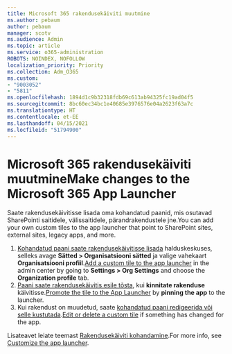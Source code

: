 ```yaml
---
title: Microsoft 365 rakendusekäiviti muutmine
ms.author: pebaum
author: pebaum
manager: scotv
ms.audience: Admin
ms.topic: article
ms.service: o365-administration
ROBOTS: NOINDEX, NOFOLLOW
localization_priority: Priority
ms.collection: Adm_O365
ms.custom:
- "9003052"
- "5811"
ms.openlocfilehash: 1894d1c9b32318fdb69c613ab94325fc19ad04f5
ms.sourcegitcommit: 8bc60ec34bc1e40685e3976576e04a2623f63a7c
ms.translationtype: HT
ms.contentlocale: et-EE
ms.lasthandoff: 04/15/2021
ms.locfileid: "51794900"
---
```

# <a name="make-changes-to-the-microsoft-365-app-launcher"></a><span data-ttu-id="300c5-102">Microsoft 365 rakendusekäiviti muutmine</span><span class="sxs-lookup"><span data-stu-id="300c5-102">Make changes to the Microsoft 365 App Launcher</span></span>

<span data-ttu-id="300c5-103">Saate rakendusekäivitisse lisada oma kohandatud paanid, mis osutavad SharePointi saitidele, välissaitidele, pärandrakendustele jne.</span><span class="sxs-lookup"><span data-stu-id="300c5-103">You can add your own custom tiles to the app launcher that point to SharePoint sites, external sites, legacy apps, and more.</span></span>

1. <span data-ttu-id="300c5-104">[Kohandatud paani saate rakendusekäivitisse lisada](https://docs.microsoft.com/microsoft-365/admin/manage/customize-the-app-launcher) halduskeskuses, selleks avage **Sätted > Organisatsiooni sätted** ja valige vahekaart **Organisatsiooni profiil**.</span><span class="sxs-lookup"><span data-stu-id="300c5-104">[Add a custom tile to the app launcher](https://docs.microsoft.com/microsoft-365/admin/manage/customize-the-app-launcher) in the admin center by going to  **Settings > Org Settings**  and choose the  **Organization profile** tab.</span></span>
2. <span data-ttu-id="300c5-105">[Paani saate rakendusekäivitis esile tõsta](https://docs.microsoft.com/microsoft-365/admin/manage/customize-the-app-launcher#promote-the-tile-to-app-launcher), kui **kinnitate rakenduse** käivitisse.</span><span class="sxs-lookup"><span data-stu-id="300c5-105">[Promote the tile to the App Launcher](https://docs.microsoft.com/microsoft-365/admin/manage/customize-the-app-launcher#promote-the-tile-to-app-launcher) by **pinning the app** to the launcher.</span></span>
3. <span data-ttu-id="300c5-106">Kui rakendust on muudetud, saate [kohandatud paani redigeerida või selle kustutada](https://docs.microsoft.com/microsoft-365/admin/manage/customize-the-app-launcher#edit-or-delete-a-custom-tile).</span><span class="sxs-lookup"><span data-stu-id="300c5-106">[Edit or delete a custom tile](https://docs.microsoft.com/microsoft-365/admin/manage/customize-the-app-launcher#edit-or-delete-a-custom-tile) if something has changed for the app.</span></span>

<span data-ttu-id="300c5-107">Lisateavet leiate teemast [Rakendusekäiviti kohandamine](https://docs.microsoft.com/microsoft-365/admin/manage/customize-the-app-launcher).</span><span class="sxs-lookup"><span data-stu-id="300c5-107">For more info, see [Customize the app launcher](https://docs.microsoft.com/microsoft-365/admin/manage/customize-the-app-launcher).</span></span>
